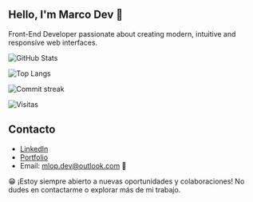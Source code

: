 
## Hello, I'm Marco Dev 👋
Front-End Developer passionate about creating modern, intuitive and responsive web interfaces.

![GitHub Stats](https://github-readme-stats.vercel.app/api?username=MarcoLc94&show_icons=true&theme=radical)

![Top Langs](https://github-readme-stats.vercel.app/api/top-langs/?username=MarcoLc94&layout=compact&theme=radical)

![Commit streak](https://github-readme-streak-stats.herokuapp.com/?user=MarcoLc94&theme=radical)

![Visitas](https://komarev.com/ghpvc/?username=MarcoLc94&color=brightgreen)

## Contacto
- [LinkedIn](https://www.linkedin.com/in/marcolc94/)
- [Portfolio](https://marco-dev-site.netlify.app/)
- Email: mlop.dev@outlook.com 📧

😁 ¡Estoy siempre abierto a nuevas oportunidades y colaboraciones! No dudes en contactarme o explorar más de mi trabajo.
